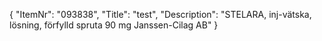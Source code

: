 {
  "ItemNr": "093838",
  "Title": "test",
  "Description": "STELARA, inj-vätska, lösning, förfylld spruta 90 mg Janssen-Cilag AB"
}
